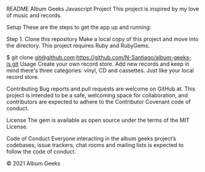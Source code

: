 README
Album Geeks Javascript Project
This project is inspired by my love of music and records. 

Setup
These are the steps to get the app up and running:

Step 1. Clone this repository Make a local copy of this project and move into the directory. This project requires Ruby and RubyGems.

$ git clone git@github.com:https://github.com/N-Santiago/album-geeks-js.git 
Usage
Create your own record store. Add new records and keep in mind there's three categories: vinyl, CD and cassettes. Just like your local record store.

Contributing
Bug reports and pull requests are welcome on GitHub at. This project is intended to be a safe, welcoming space for collaboration, and contributors are expected to adhere to the Contributor Covenant code of conduct.

License
The gem is available as open source under the terms of the MIT License.

Code of Conduct
Everyone interacting in the album geeks project’s codebases, issue trackers, chat rooms and mailing lists is expected to follow the code of conduct.

© 2021 Album Geeks
